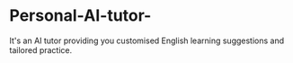 # Personal-AI-tutor-
It's an AI tutor providing you customised English learning suggestions and tailored practice. 
